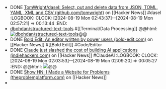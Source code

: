 - DONE [TomWright/dasel: Select, put and delete data from JSON, TOML, YAML, XML and CSV (github.com/tomwright)](https://news.ycombinator.com/item?id=41282495) on [[Hacker News]] #dasel
  :LOGBOOK:
  CLOCK: [2024-08-19 Mon 02:43:37]--[2024-08-19 Mon 02:57:21] =>  00:13:44
  :END:
- [dbohdan/structured-text-tools](https://github.com/dbohdan/structured-text-tools) #[[Terminal/Data Processing]]
  @@html: <a href="https://github.com/dbohdan/structured-text-tools/"><img src="https://github-readme-stats-astronomer.vercel.app/api/pin/?username=dbohdan&repo=structured-text-tools&theme=tokyonight" alt="dbohdan/structured-text-tools"/></a>@@
- DONE [Bold Edit: An editor written by power users (bold-edit.com)](https://news.ycombinator.com/item?id=41283367) on [[Hacker News]] #[[Bold Edit]] #Code/Editor
- DONE [Claude just slashed the cost of building AI applications (indiehackers.com)](https://news.ycombinator.com/item?id=41284639) on [[Hacker News]] #ClaudeAI
  :LOGBOOK:
  CLOCK: [2024-08-19 Mon 02:03:53]--[2024-08-19 Mon 02:09:20] =>  00:05:27
  :END:
  @@html: <img src="https://i.imgur.com/j0WcQBx.png" class="article-cover" />@@
- DONE [Show HN: I Made a Website for Problems (theproblemplatform.com)](https://news.ycombinator.com/item?id=41283497) on [[Hacker News]]
-